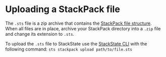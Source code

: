 # Uploading a StackPack file

The `.sts` file is a zip archive that contains the [StackPack file structure](/develop/developer-guides/stackpack/prepare_package.md). When all files are in place, archive your StackPack directory into a `.zip` file and change its extension to `.sts`.

To upload the `.sts` file to StackState use the [StackState CLI](/setup/installation/cli-install.md) with the following command: `sts stackpack upload path/to/file.sts`

